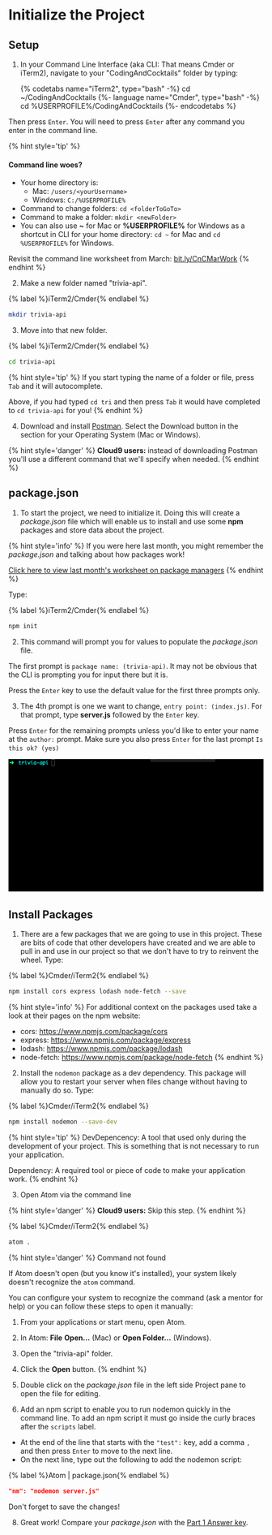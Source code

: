 # Initialize the Project

## Setup

1. In your Command Line Interface (aka CLI: That means Cmder or iTerm2), navigate to your "CodingAndCocktails" folder by typing: 

    {% codetabs name="iTerm2", type="bash" -%} 
cd ~/CodingAndCocktails
   {%- language name="Cmder", type="bash" -%} 
cd %USERPROFILE%/CodingAndCocktails
   {%- endcodetabs %}

  
  Then press `Enter`. You will need to press `Enter` after any command you enter in the command line.

  {% hint style='tip' %}
  #### Command line woes?
  - Your home directory is:
    - Mac: `/users/<yourUsername>`
    - Windows: `C:/%USERPROFILE%`
  - Command to change folders: `cd <folderToGoTo>`
  - Command to make a folder: `mkdir <newFolder>`
  - You can also use **~** for Mac or **%USERPROFILE%** for Windows as a shortcut in CLI for your home directory: `cd ~` for Mac and `cd %USERPROFILE%` for Windows.

  Revisit the command line worksheet from March:
  [bit.ly/CnCMarWork](http://bit.ly/CnCMarWork)
  {% endhint %}

2.  Make a new folder named "trivia-api". 

  {% label %}iTerm2/Cmder{% endlabel %}
  ```bash
  mkdir trivia-api
  ```

3.  Move into that new folder.

  {% label %}iTerm2/Cmder{% endlabel %}
  ```bash
  cd trivia-api
  ```

  {% hint style='tip' %}
If you start typing the name of a folder or file, press `Tab` and it will autocomplete.  

Above, if you had typed `cd tri` and then press `Tab` it would have completed to `cd trivia-api` for you!
  {% endhint %}
  
4. Download and install [Postman](https://www.getpostman.com/apps). Select the Download button in the section for your Operating System (Mac or Windows). 

  {% hint style='danger' %}
**Cloud9 users:** instead of downloading Postman you'll use a different command that we'll specify when needed.
  {% endhint %}
  
## package.json

1. To start the project, we need to initialize it.  Doing this will create a _package.json_ file which will enable us to install and use some **npm** packages and store data about the project.

  {% hint style='info' %}
If you were here last month, you might remember the _package.json_ and talking about how packages work! 

  [Click here to view last month's worksheet on package managers](http://bit.ly/CnCAugWork)
  {% endhint %}

  Type:

  {% label %}iTerm2/Cmder{% endlabel %}
  ```bash
  npm init
  ```
  
2. This command will prompt you for values to populate the _package.json_ file.

 The first prompt is `package name: (trivia-api)`. It may not be obvious that the CLI is prompting you for input there but it is. 

  Press the `Enter` key to use the default value for the first three prompts only. 
  
3. The 4th prompt is one we want to change, `entry point: (index.js)`. For that prompt, type **server.js** followed by the `Enter` key.

  Press `Enter` for the remaining prompts unless you'd like to enter your name at the `author:` prompt.  Make sure you also press `Enter` for the last prompt `Is this ok? (yes)`
  
  ![](../assets/images/npm-init.gif)

## Install Packages
1. There are a few packages that we are going to use in this project.  These are bits of code that other developers have created and we are able to pull in and use in our project so that we don't have to try to reinvent the wheel. Type:

  {% label %}Cmder/iTerm2{% endlabel %}
  ```bash
  npm install cors express lodash node-fetch --save
  ```
  {% hint style='info' %}
For additional context on the packages used take a look at their pages on the npm website:
  * cors: https://www.npmjs.com/package/cors
  * express: https://www.npmjs.com/package/express
  * lodash: https://www.npmjs.com/package/lodash
  * node-fetch: https://www.npmjs.com/package/node-fetch
  {% endhint %}

2. Install the `nodemon` package as a dev dependency. This package will allow you to restart your server when files change without having to manually do so. Type:

  {% label %}Cmder/iTerm2{% endlabel %}
  ```bash
  npm install nodemon --save-dev
  ```
  
  {% hint style='tip' %}
DevDepencency: A tool that used only during the development of your project. This is something that is not necessary to run your application.

Dependency: A required tool or piece of code to make your application work.
  {% endhint %}

3. Open Atom via the command line

  {% hint style='danger' %}
**Cloud9 users:** Skip this step.
  {% endhint %}

  {% label %}Cmder/iTerm2{% endlabel %}
  ```bash
  atom .
  ```
  {% hint style='danger' %}
Command not found

If Atom doesn't open (but you know it's installed), your system likely doesn't recognize the `atom` command.

You can configure your system to recognize the command (ask a mentor for help) or you can follow these steps to open it manually:
  1. From your applications or start menu, open Atom.
  2. In Atom: **File** <i class="fa fa-long-arrow-right"></i> **Open...** (Mac) or **Open Folder...** (Windows).
  3. Open the "trivia-api" folder.
  4. Click the **Open** button.
  {% endhint %}

4. Double click on the _package.json_ file in the left side Project pane to open the file for editing.

5. Add an npm script to enable you to run nodemon quickly in the command line.  To add an npm script it must go inside the curly braces after the `scripts` label.
  * At the end of the line that starts with the `"test":` key, add a comma `,` and then press `Enter` to move to the next line.
  * On the next line, type out the following to add the nodemon script:

  {% label %}Atom | package.json{% endlabel %}
  ```json
  "nm": "nodemon server.js"
  ```
  
  Don't forget to save the changes!

8. Great work!  Compare your _package.json_ with the [Part 1 Answer key](https://github.com/KansasCityWomeninTechnology/trivia-api/tree/answer-key-part-1).

